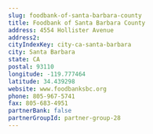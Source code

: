 ```yaml
---
slug: foodbank-of-santa-barbara-county
title: Foodbank of Santa Barbara County
address: 4554 Hollister Avenue
address2: 
cityIndexKey: city-ca-santa-barbara
city: Santa Barbara
state: CA
postal: 93110
longitude: -119.777464
latitude: 34.439298
website: www.foodbanksbc.org
phone: 805-967-5741
fax: 805-683-4951
partnerBank: false
partnerGroupId: partner-group-28
---
```

